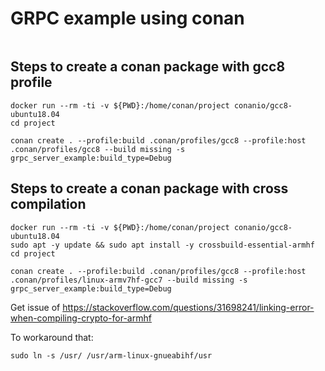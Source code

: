 # GRPC example using conan

```

```

## Steps to create a conan package with gcc8 profile

```
docker run --rm -ti -v ${PWD}:/home/conan/project conanio/gcc8-ubuntu18.04
cd project

conan create . --profile:build .conan/profiles/gcc8 --profile:host .conan/profiles/gcc8 --build missing -s grpc_server_example:build_type=Debug
```

## Steps to create a conan package with cross compilation

```
docker run --rm -ti -v ${PWD}:/home/conan/project conanio/gcc8-ubuntu18.04
sudo apt -y update && sudo apt install -y crossbuild-essential-armhf
cd project

conan create . --profile:build .conan/profiles/gcc8 --profile:host .conan/profiles/linux-armv7hf-gcc7 --build missing -s grpc_server_example:build_type=Debug
```

Get issue of https://stackoverflow.com/questions/31698241/linking-error-when-compiling-crypto-for-armhf

To workaround that:

```
sudo ln -s /usr/ /usr/arm-linux-gnueabihf/usr
```
